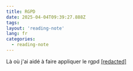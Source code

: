 ```yaml
---
title: RGPD
date: 2025-04-04T09:39:27.888Z
tags:
layout: 'reading-note'
lang: fr
categories: 
  - reading-note
---
```

Là où j'ai aidé à faire appliquer le rgpd 
<a href="https://france-nuit.github.io/article/">[redacted]</a> 
